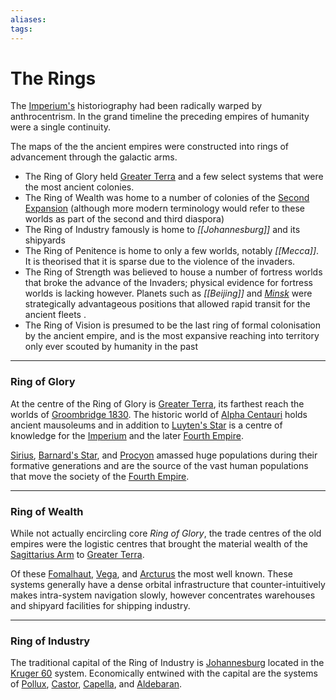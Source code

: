 ```yaml
---
aliases:
tags:
---
```

# The Rings

The [Imperium's](third-empire.md) historiography had been radically warped by anthrocentrism. In the grand timeline the preceding empires of humanity were a single continuity. 

The maps of the the ancient empires were constructed into rings of advancement through the galactic arms.  

- The Ring of Glory held [Greater Terra](greater-terra.md) and a few select systems that were the most ancient colonies. 
- The Ring of Wealth was home to a number of colonies of the [Second Expansion](second-expansion.md) (although more modern terminology would refer to these worlds as part of the second and third diaspora)
- The Ring of Industry famously is home to *[[Johannesburg]]* and its shipyards  
- The Ring of Penitence is home to only a few worlds, notably *[[Mecca]]*. It is theorised that it is sparse due to the violence of the invaders.  
- The Ring of Strength was believed to house a number of fortress worlds that broke the advance of the Invaders; physical evidence for fortress worlds is lacking however. Planets such as *[[Beijing]]* and *[Minsk](minsk.md)* were strategically advantageous positions that allowed rapid transit for the ancient fleets .
- The Ring of Vision is presumed to be the last ring of formal colonisation by the ancient empire, and is the most expansive reaching into territory only ever scouted by humanity in the past  


***

### Ring of Glory 

At the centre of the Ring of Glory is [Greater Terra](greater-terra.md), its farthest reach the worlds of [Groombridge 1830](groombridg-1830,md). The historic world of [Alpha Centauri](alpha-centauri.md) holds ancient mausoleums and in addition to [Luyten's Star](luytens-star) is a centre of knowledge for the [Imperium](third-empire.md) and the later [Fourth Empire](fourth-empire.md).  

[Sirius](sirius.md), [Barnard's Star](barnards-star.md), and [Procyon](procyon.md) amassed huge populations during their formative generations and are the source of the vast human populations that move the society of the [Fourth Empire](fourth-empire.md).  

***

### Ring of Wealth

While not actually encircling core *Ring of Glory*, the trade centres of the old empires were the logistic centres that brought the material wealth of the [Sagittarius Arm](galactic-features-and-local-quadrants.md#Sagittarius%20Arm) to [Greater Terra](greater-terra.md).  

Of these [Fomalhaut](fomalhaut.md), [Vega](vega.md), and [Arcturus](arcturus.md) the most well known. These systems generally have a dense orbital infrastructure that counter-intuitively makes intra-system navigation slowly, however concentrates warehouses and shipyard facilities for shipping industry.   

***

### Ring of Industry  

The traditional capital of the Ring of Industry is [Johannesburg](kruger-60,md#Johannesburg) located in the [Kruger 60](kruger-60.md) system. Economically entwined with the capital are the systems of [Pollux](polux.md), [Castor](castor.md), [Capella](capella.md), and [Aldebaran](aldebaran.md). 